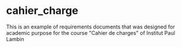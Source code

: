 # cahier_charge
This is an example of requirements documents that was designed for academic purpose for the course "Cahier de charges" of Institut Paul Lambin
